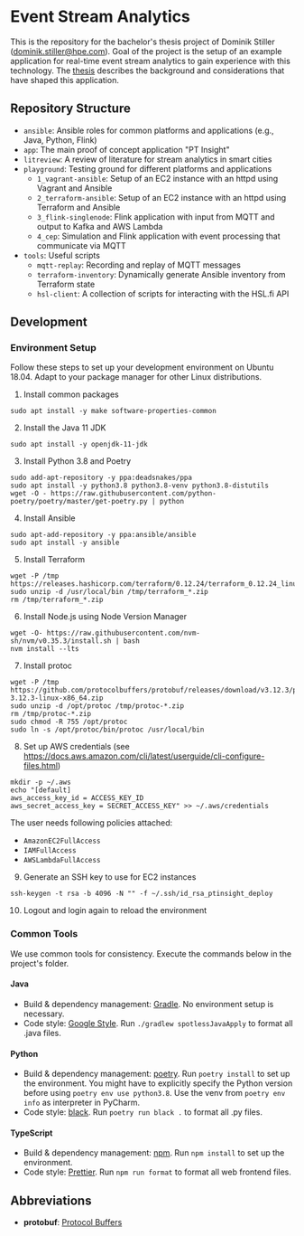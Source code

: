 # Event Stream Analytics

This is the repository for the bachelor's thesis project of Dominik Stiller (dominik.stiller@hpe.com). Goal of the project is the setup of an example application for real-time event stream analytics to gain experience with this technology. The [thesis](Thesis.pdf) describes the background and considerations that have shaped this application.


## Repository Structure
* `ansible`: Ansible roles for common platforms and applications (e.g., Java, Python, Flink)
* `app`: The main proof of concept application "PT Insight"
* `litreview`: A review of literature for stream analytics in smart cities
* `playground`: Testing ground for different platforms and applications
    * `1_vagrant-ansible`: Setup of an EC2 instance with an httpd using Vagrant and Ansible
    * `2_terraform-ansible`: Setup of an EC2 instance with an httpd using Terraform and Ansible
    * `3_flink-singlenode`: Flink application with input from MQTT and output to Kafka and AWS Lambda
    * `4_cep`: Simulation and Flink application with event processing that communicate via MQTT
* `tools`: Useful scripts
    * `mqtt-replay`: Recording and replay of MQTT messages
    * `terraform-inventory`: Dynamically generate Ansible inventory from Terraform state
    * `hsl-client`: A collection of scripts for interacting with the HSL.fi API


## Development

### Environment Setup

Follow these steps to set up your development environment on Ubuntu 18.04. Adapt to your package manager for other Linux distributions.

1. Install common packages
```
sudo apt install -y make software-properties-common
```

2. Install the Java 11 JDK
```
sudo apt install -y openjdk-11-jdk
```

3. Install Python 3.8 and Poetry
```
sudo add-apt-repository -y ppa:deadsnakes/ppa
sudo apt install -y python3.8 python3.8-venv python3.8-distutils
wget -O - https://raw.githubusercontent.com/python-poetry/poetry/master/get-poetry.py | python
```

4. Install Ansible
```
sudo apt-add-repository -y ppa:ansible/ansible
sudo apt install -y ansible
```

5. Install Terraform
```
wget -P /tmp https://releases.hashicorp.com/terraform/0.12.24/terraform_0.12.24_linux_amd64.zip
sudo unzip -d /usr/local/bin /tmp/terraform_*.zip
rm /tmp/terraform_*.zip
```

6. Install Node.js using Node Version Manager
```
wget -O- https://raw.githubusercontent.com/nvm-sh/nvm/v0.35.3/install.sh | bash
nvm install --lts
```

7. Install protoc
```
wget -P /tmp https://github.com/protocolbuffers/protobuf/releases/download/v3.12.3/protoc-3.12.3-linux-x86_64.zip
sudo unzip -d /opt/protoc /tmp/protoc-*.zip
rm /tmp/protoc-*.zip
sudo chmod -R 755 /opt/protoc
sudo ln -s /opt/protoc/bin/protoc /usr/local/bin
```

8. Set up AWS credentials (see https://docs.aws.amazon.com/cli/latest/userguide/cli-configure-files.html)
```
mkdir -p ~/.aws
echo "[default]
aws_access_key_id = ACCESS_KEY_ID
aws_secret_access_key = SECRET_ACCESS_KEY" >> ~/.aws/credentials
```

The user needs following policies attached:
* `AmazonEC2FullAccess`
* `IAMFullAccess`
* `AWSLambdaFullAccess`

9. Generate an SSH key to use for EC2 instances
```
ssh-keygen -t rsa -b 4096 -N "" -f ~/.ssh/id_rsa_ptinsight_deploy
```

10. Logout and login again to reload the environment

### Common Tools
We use common tools for consistency. Execute the commands below in the project's folder.

#### Java
* Build & dependency management: [Gradle](https://gradle.org/). No environment setup is necessary.
* Code style: [Google Style](https://google.github.io/styleguide/javaguide.html). Run `./gradlew spotlessJavaApply` to format all .java files.

#### Python
* Build & dependency management: [poetry](https://python-poetry.org/). Run `poetry install` to set up the environment. You might have to explicitly specify the Python version before using `poetry env use python3.8`. Use the venv from `poetry env info` as interpreter in PyCharm.
* Code style: [black](https://black.readthedocs.io/en/stable/). Run `poetry run black .` to format all .py files.

#### TypeScript
* Build & dependency management: [npm](https://www.npmjs.com/). Run `npm install` to set up the environment.
* Code style: [Prettier](https://prettier.io/). Run `npm run format` to format all web frontend files.


## Abbreviations
* **protobuf**: [Protocol Buffers](https://developers.google.com/protocol-buffers)

